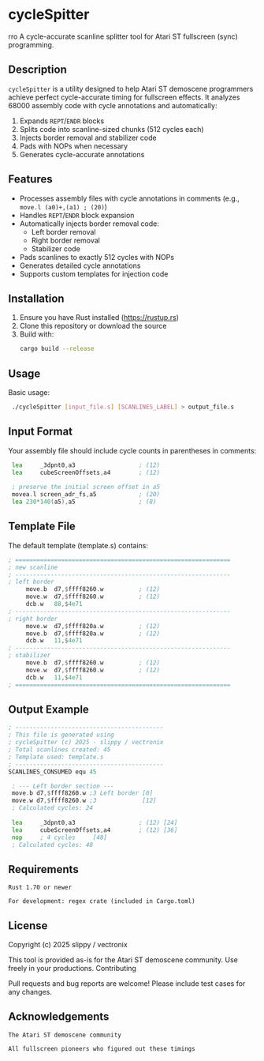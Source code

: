 # cycleSpitter
rro
A cycle-accurate scanline splitter tool for Atari ST fullscreen (sync) programming.

## Description

`cycleSpitter` is a utility designed to help Atari ST demoscene programmers achieve perfect cycle-accurate timing for fullscreen effects. It analyzes 68000 assembly code with cycle annotations and automatically:

1. Expands `REPT`/`ENDR` blocks
2. Splits code into scanline-sized chunks (512 cycles each)
3. Injects border removal and stabilizer code
4. Pads with NOPs when necessary
5. Generates cycle-accurate annotations

## Features

- Processes assembly files with cycle annotations in comments (e.g., `move.l (a0)+,(a1) ; (20)`)
- Handles `REPT`/`ENDR` block expansion
- Automatically injects border removal code:
    - Left border removal
    - Right border removal
    - Stabilizer code
- Pads scanlines to exactly 512 cycles with NOPs
- Generates detailed cycle annotations
- Supports custom templates for injection code

## Installation

1. Ensure you have Rust installed (https://rustup.rs)
2. Clone this repository or download the source
3. Build with:
   ```sh
   cargo build --release
    ``` 
## Usage

Basic usage:
   ```sh
    ./cycleSpitter [input_file.s] [SCANLINES_LABEL] > output_file.s    
   ``` 
## Input Format

Your assembly file should include cycle counts in parentheses in comments:
   ```asm
    lea     _3dpnt0,a3                  ; (12)
    lea     cubeScreenOffsets,a4        ; (12)
    
    ; preserve the initial screen offset in a5
    movea.l screen_adr_fs,a5            ; (20)
    lea 230*140(a5),a5                  ; (8)
   ``` 

## Template File

The default template (template.s) contains:
   ```asm
; =============================================================
; new scanline
; -------------------------------------------------------------
; left border
		move.b	d7,$ffff8260.w			; (12)
		move.w	d7,$ffff8260.w			; (12)
		dcb.w	88,$4e71
; -------------------------------------------------------------
; right border
		move.w	d7,$ffff820a.w			; (12)
		move.b	d7,$ffff820a.w			; (12)
		dcb.w	11,$4e71
; -------------------------------------------------------------
; stabilizer
		move.b	d7,$ffff8260.w			; (12)
		move.w	d7,$ffff8260.w			; (12)
		dcb.w	11,$4e71
; =============================================================
   ``` 

## Output Example
   ```asm
; ------------------------------------------
; This file is generated using
; cycleSpitter (c) 2025 - slippy / vectronix
; Total scanlines created: 45
; Template used: template.s
; ------------------------------------------
SCANLINES_CONSUMED equ 45

    ; --- Left border section ---
    move.b d7,$ffff8260.w ;3 Left border [0]
    move.w d7,$ffff8260.w ;3             [12]
    ; Calculated cycles: 24
    
    lea     _3dpnt0,a3                  ; (12) [24]
    lea     cubeScreenOffsets,a4        ; (12) [36]
    nop     ; 4 cycles     [48]
    ; Calculated cycles: 48
   ``` 

## Requirements

    Rust 1.70 or newer

    For development: regex crate (included in Cargo.toml)

## License

Copyright (c) 2025 slippy / vectronix

This tool is provided as-is for the Atari ST demoscene community. Use freely in your productions.
Contributing

Pull requests and bug reports are welcome! Please include test cases for any changes.

## Acknowledgements

    The Atari ST demoscene community

    All fullscreen pioneers who figured out these timings
